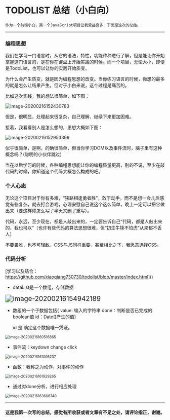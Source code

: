 # TODOLIST 总结（小白向）

`作为一个前端小白，第一个JavaScript项目让我受益良多，下面是这次的总结。`

------



### 编程思想

我们在学习一门语言时，从它的语法，特性，功能种种进行了解，但是能让你开始掌握这门语言的，是在你在键盘上开始实践的时候。而一个项目，无论大小，即便是TodoList，也可以让你的实践开始质变。

为什么会产生质变，就是因为编程思想的改变。当你练习语言的时候，你想的最多的就是怎么让结果产生。但对于小白来说，这个过程是痛苦的。

比如这次实践，我的想法很简单，如下图：

![image-20200216152430783](C:\Users\yan\AppData\Roaming\Typora\typora-user-images\image-20200216152430783.png)

但是，很明显，处理起来很复杂，自己理解、继续下来更加困难。

接着，我看看别人是怎么想的，思想大概如下图：

![image-20200216152953399](C:\Users\yan\AppData\Roaming\Typora\typora-user-images\image-20200216152953399.png)

似乎很简单，是啊，的确很简单，但当你学习DOM以及事件流时，脑子里有这种概念吗？(聪明的小伙伴跳过)

当在以后学习的时候，各种编程思想能让你的编程质量更高，别的不说，至少在敲代码的时候，你知道这个代码大概怎么构成的吧。



### 个人心态

无论这个项目对于你有多难，“狭路相逢勇者胜”，敢于动手，而不是想一会儿后感觉有些复杂，就去打会游戏，心理安慰自己说这个这么简单，晚上一定可以把它做出来（要这样你怎么写了半天又删了重写）。

代码，永远，至少现在，都是人敲出来的，一定要告诉自己“代码，都是人敲出来的，我也可以”（也许有些代码的算法思想很难，但“初生牛犊不怕虎”从来都不丢人）

不要畏难，也不可轻敌，CSS与JS同样重要，甚至相比之下，我愿意选择CSS。

### 代码分析

[学习以及结合：https://github.com/xiaoqiang730730/todolist/blob/master/index.html]()

- dataList是一个数组，存储数据

<img src="C:\Users\yan\AppData\Roaming\Typora\typora-user-images\image-20200216154942189.png" alt="image-20200216154942189" style="zoom:150%;" />



- 数组的一个子数据包括{ value: 输入的字符串  done：判断是否已完成的boolean值  id：Date()产生的值}

  id 是 确定这个数据唯一凭证。

<img src="C:\Users\yan\AppData\Roaming\Typora\typora-user-images\image-20200216160516865.png" alt="image-20200216160516865" style="zoom:80%;" />



- 事件流：keydown change click

<img src="C:\Users\yan\AppData\Roaming\Typora\typora-user-images\image-20200216161006237.png" alt="image-20200216161006237" style="zoom:80%;" />



- 函数：我称之为动作，对事件的动作

<img src="C:\Users\yan\AppData\Roaming\Typora\typora-user-images\image-20200216161929265.png" alt="image-20200216161929265" style="zoom:80%;" />



- 通过对done分析，进行相应处理

<img src="C:\Users\yan\AppData\Roaming\Typora\typora-user-images\image-20200216163606740.png" alt="image-20200216163606740" style="zoom:80%;" />

[^联系方式]: QQ1977712019



------

#### 这是我第一次写的总结，感觉有所收获或者文章有不足之处，请评论指正，谢谢。